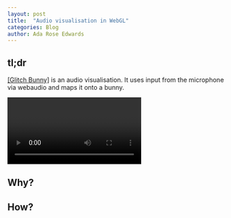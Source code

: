 ```yaml
---
layout: post
title:  "Audio visualisation in WebGL"
categories: Blog
author: Ada Rose Edwards
---
```

## tl;dr
[[Glitch Bunny]](https://1am.club/~ada/cardboard/) is an audio visualisation. It uses input from the microphone via webaudio and maps it onto a bunny.

<video class="gallery-item" data-src="/post_resources/BunnyBunny.webm" preload="none" autoplay="false" loop="true" controls="controls">
	Sorry it appears video is not supported in your browser.
</video>

## Why?

## How?